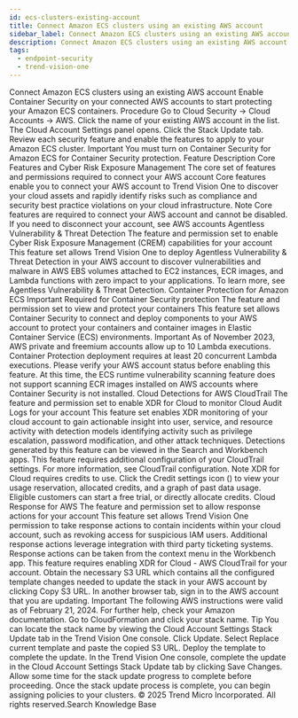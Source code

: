 ```yaml
---
id: ecs-clusters-existing-account
title: Connect Amazon ECS clusters using an existing AWS account
sidebar_label: Connect Amazon ECS clusters using an existing AWS account
description: Connect Amazon ECS clusters using an existing AWS account
tags:
  - endpoint-security
  - trend-vision-one
---
```


 Connect Amazon ECS clusters using an existing AWS account Enable Container Security on your connected AWS accounts to start protecting your Amazon ECS containers. Procedure Go to Cloud Security → Cloud Accounts → AWS. Click the name of your existing AWS account in the list. The Cloud Account Settings panel opens. Click the Stack Update tab. Review each security feature and enable the features to apply to your Amazon ECS cluster. Important You must turn on Container Security for Amazon ECS for Container Security protection. Feature Description Core Features and Cyber Risk Exposure Management The core set of features and permissions required to connect your AWS account Core features enable you to connect your AWS account to Trend Vision One to discover your cloud assets and rapidly identify risks such as compliance and security best practice violations on your cloud infrastructure. Note Core features are required to connect your AWS account and cannot be disabled. If you need to disconnect your account, see AWS accounts Agentless Vulnerability & Threat Detection The feature and permission set to enable Cyber Risk Exposure Management (CREM) capabilities for your account This feature set allows Trend Vision One to deploy Agentless Vulnerability & Threat Detection in your AWS account to discover vulnerabilities and malware in AWS EBS volumes attached to EC2 instances, ECR images, and Lambda functions with zero impact to your applications. To learn more, see Agentless Vulnerability & Threat Detection. Container Protection for Amazon ECS Important Required for Container Security protection The feature and permission set to view and protect your containers This feature set allows Container Security to connect and deploy components to your AWS account to protect your containers and container images in Elastic Container Service (ECS) environments. Important As of November 2023, AWS private and freemium accounts allow up to 10 Lambda executions. Container Protection deployment requires at least 20 concurrent Lambda executions. Please verify your AWS account status before enabling this feature. At this time, the ECS runtime vulnerability scanning feature does not support scanning ECR images installed on AWS accounts where Container Security is not installed. Cloud Detections for AWS CloudTrail The feature and permission set to enable XDR for Cloud to monitor Cloud Audit Logs for your account This feature set enables XDR monitoring of your cloud account to gain actionable insight into user, service, and resource activity with detection models identifying activity such as privilege escalation, password modification, and other attack techniques. Detections generated by this feature can be viewed in the Search and Workbench apps. This feature requires additional configuration of your CloudTrail settings. For more information, see CloudTrail configuration. Note XDR for Cloud requires credits to use. Click the Credit settings icon () to view your usage reservation, allocated credits, and a graph of past data usage. Eligible customers can start a free trial, or directly allocate credits. Cloud Response for AWS The feature and permission set to allow response actions for your account This feature set allows Trend Vision One permission to take response actions to contain incidents within your cloud account, such as revoking access for suspicious IAM users. Additional response actions leverage integration with third party ticketing systems. Response actions can be taken from the context menu in the Workbench app. This feature requires enabling XDR for Cloud - AWS CloudTrail for your account. Obtain the necessary S3 URL which contains all the configured template changes needed to update the stack in your AWS account by clicking Copy S3 URL. In another browser tab, sign in to the AWS account that you are updating. Important The following AWS instructions were valid as of February 21, 2024. For further help, check your Amazon documentation. Go to CloudFormation and click your stack name. Tip You can locate the stack name by viewing the Cloud Account Settings Stack Update tab in the Trend Vision One console. Click Update. Select Replace current template and paste the copied S3 URL. Deploy the template to complete the update. In the Trend Vision One console, complete the update in the Cloud Account Settings Stack Update tab by clicking Save Changes. Allow some time for the stack update progress to complete before proceeding. Once the stack update process is complete, you can begin assigning policies to your clusters. © 2025 Trend Micro Incorporated. All rights reserved.Search Knowledge Base